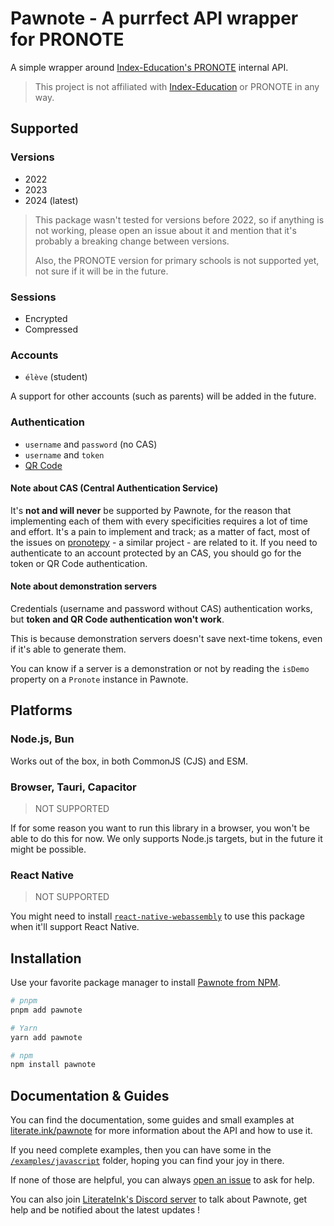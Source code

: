 # Pawnote - A purrfect API wrapper for PRONOTE

A simple wrapper around [Index-Education's PRONOTE](https://www.index-education.com/fr/logiciel-gestion-vie-scolaire.php) internal API.

> This project is not affiliated with [Index-Education](https://www.index-education.com/) or PRONOTE in any way.

## Supported

### Versions

- 2022
- 2023
- 2024 (latest)

> This package wasn't tested for versions before 2022, so if anything is not working, please open an issue about it and mention that it's probably a breaking change between versions.
>
> Also, the PRONOTE version for primary schools is not supported yet, not sure if it will be in the future.

### Sessions

- Encrypted
- Compressed

### Accounts

- `élève` (student)

A support for other accounts (such as parents) will be added in the future.

### Authentication

- `username` and `password` (no CAS)
- `username` and `token`
- [QR Code](https://forum.index-education.com/upfiles/qrcode.png)

#### Note about CAS (Central Authentication Service)

It's **not and will never** be supported by Pawnote, for the reason that implementing each of them with every specificities requires a lot of time and effort. It's a pain to implement and track; as a matter of fact, most of the issues on [pronotepy](https://github.com/bain3/pronotepy/issues) - a similar project - are related to it. If you need to authenticate to an account protected by an CAS, you should go for the token or QR Code authentication.

#### Note about demonstration servers

Credentials (username and password without CAS) authentication works, but **token and QR Code authentication won't work**.

This is because demonstration servers doesn't save next-time tokens, even if it's able to generate them.

You can know if a server is a demonstration or not by reading the `isDemo` property on a `Pronote` instance in Pawnote.

## Platforms

### Node.js, Bun

Works out of the box, in both CommonJS (CJS) and ESM.

### Browser, Tauri, Capacitor

> NOT SUPPORTED

If for some reason you want to run this library in a browser, you won't be able to do this for now.
We only supports Node.js targets, but in the future it might be possible.

### React Native

> NOT SUPPORTED

You might need to install [`react-native-webassembly`](https://github.com/cawfree/react-native-webassembly) to use this package when it'll support React Native.

## Installation

Use your favorite package manager to install [Pawnote from NPM](https://www.npmjs.com/package/pawnote).

```bash
# pnpm
pnpm add pawnote

# Yarn
yarn add pawnote

# npm
npm install pawnote
```

## Documentation & Guides

You can find the documentation, some guides and small examples at [literate.ink/pawnote](https://literate.ink/pawnote) for more information about the API and how to use it.

If you need complete examples, then you can have some in the [`/examples/javascript`](https://github.com/LiterateInk/Pawnote/tree/rust/examples/javascript) folder, hoping you can find your joy in there.

If none of those are helpful, you can always [open an issue](https://github.com/LiterateInk/Pawnote/issues) to ask for help.

You can also join [LiterateInk's Discord server](https://literate.ink/discord) to talk about Pawnote, get help and be notified about the latest updates !

